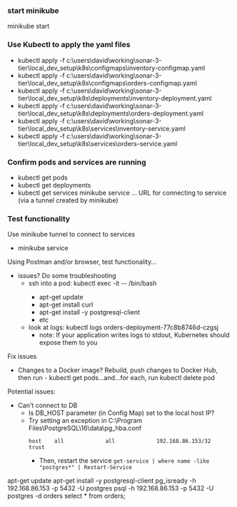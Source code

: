 ### start minikube
minikube start

### Use Kubectl to apply the yaml files
- kubectl apply -f c:\users\david\working\sonar-3-tier\local_dev_setup\k8s\configmaps\inventory-configmap.yaml
- kubectl apply -f c:\users\david\working\sonar-3-tier\local_dev_setup\k8s\configmaps\orders-configmap.yaml
- kubectl apply -f c:\users\david\working\sonar-3-tier\local_dev_setup\k8s\deployments\inventory-deployment.yaml
- kubectl apply -f c:\users\david\working\sonar-3-tier\local_dev_setup\k8s\deployments\orders-deployment.yaml
- kubectl apply -f c:\users\david\working\sonar-3-tier\local_dev_setup\k8s\services\inventory-service.yaml
- kubectl apply -f c:\users\david\working\sonar-3-tier\local_dev_setup\k8s\services\orders-service.yaml

### Confirm pods and services are running
- kubectl get pods
- kubectl get deployments
- kubectl get services
minikube service <service name> ... URL for connecting to service (via a tunnel created by minikube)

### Test functionality
Use minikube tunnel to connect to services
- minikube service <servicename>

Using Postman and/or browser, test functionality...
- issues?  Do some troubleshooting
  - ssh into a pod: kubectl exec -it <pod-name> -- /bin/bash
    - apt-get update
	- apt-get install curl
	- apt-get install -y postgresql-client
	- etc
  - look at logs: kubectl logs orders-deployment-77c8b8746d-czgsj
    - note: If your application writes logs to stdout, Kubernetes should expose them to you

Fix issues
- Changes to a Docker image?  Rebuild, push changes to Docker Hub, then run - kubectl get pods...and...for each, run kubectl delete pod <podname>

Potential issues:
- Can't connect to DB
  - Is DB_HOST parameter (in Config Map) set to the local host IP?
  - Try setting an exception in C:\Program Files\PostgreSQL\16\data\pg_hba.conf
    ```
	host    all             all             192.168.86.153/32       trust
	```
    - Then, restart the service
	  ```get-service | where name -like "postgres*" | Restart-Service```


apt-get update
apt-get install -y postgresql-client
pg_isready -h 192.168.86.153 -p 5432 -U postgres
psql -h 192.168.86.153 -p 5432 -U postgres -d orders
select * from orders;